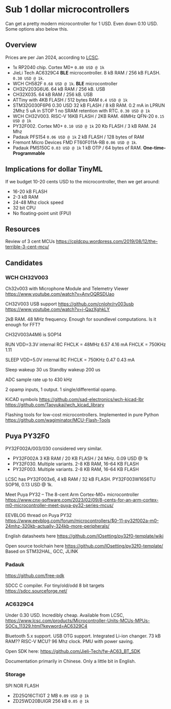 
# Sub 1 dollar microcontrollers

Can get a pretty modern microcontroller for 1 USD.
Even down 0.10 USD. Some options also below this.

## Overview

Prices are per Jan 2024, according to [LCSC](https://www.lcsc.com/).

- 1x RP2040 chip. Cortex M0+
`0.80 USD @ 1k`
- JieLi Tech AC6329C4
**BLE** microcontroller. 8 kB RAM / 256 kB FLASH.
`0.30 USD @ 1k`.
- WCH CH582F
`0.68 USD @ 1k`.
**BLE** microcontroller
- CH32V203G6U6. 64 kB RAM / 256 kB. USB
- CH32X035. 64 kB RAM / 256 kB. USB
- ATTiny with 4KB FLASH / 512 bytes RAM
`0.4 USD @ 1k`
- STM32G030F6P6 0.30 USD 32 kB FLASH / 8 kB RAM.
0.2 mA in LPRUN 2Mhz
5 uA in STOP 1 no SRAM retention with RTC.
`0.30 USD @ 1k`
- WCH CH32V003. RISC-V
16KB FLASH / 2KB RAM.  48MHz QFN-20
`0.15 USD @ 1k`
- PY32F002. Cortex M0+
`0.10 USD @ 1k`
20 Kb FLASH / 3 kB RAM. 24 Mhz
- Padauk PFS154
`0.06 USD @ 1k`
2 kB FLASH / 128 bytes of RAM
- Fremont Micro Devices FMD FT60F011A-RB
`0.06 USD @ 1k`.
- Padauk PMS150C
`0.03 USD @ 1k`
1 kB OTP / 64 bytes of RAM. **One-time-Programmable**

## Implications for dollar TinyML

If we budget 10-20 cents USD to the microcontroller,
then we get around:

- 16-20 kB FLASH
- 2-3 kB RAM
- 24-48 Mhz clock speed
- 32 bit CPU
- No floating-point unit (FPU)

## Resources

Review of 3 cent MCUs
https://cpldcpu.wordpress.com/2019/08/12/the-terrible-3-cent-mcu/

## Candidates

### WCH CH32V003

Ch32v003 with Microphone Module and Telemetry Viewer
https://www.youtube.com/watch?v=AnvOQRSDUao

CH32V003 USB support
https://github.com/cnlohr/rv003usb
https://www.youtube.com/watch?v=j-QazXghkLY

2kB RAM. 48 MHz frequency.
Enough for soundlevel computations.
Is it enough for FFT?

CH32V003A4M6 is SOP14

RUN VDD=3.3V internal RC
FHCLK = 48MHz   6.57  4.16 mA
FHCLK = 750KHz  1.11  

SLEEP VDD=5.0V internal RC
FHCLK = 750KHz 0.47 0.43 mA

Sleep wakeup    30 us
Standby wakeup  200 us

ADC sample rate up to 430 kHz

2 opamp inputs, 1 output. 1 single/differential opamp.

KiCAD symbols
https://github.com/sad-electronics/wch-kicad-lbr
https://github.com/Taoyukai/wch_kicad_library

Flashing tools for low-cost microcontrollers. Implemented in pure Python
https://github.com/wagiminator/MCU-Flash-Tools

## Puya PY32F0

PY32F002A/003/030 considered very similar.

- PY32F002A 3 KB RAM / 20 KB FLASH / 24 MHz. 0.09 USD @ 1k
- PY32F030. Multiple variants. 2-8 KB RAM, 16-64 KB FLASH
- PY32F003. Multiple variants. 2-8 KB RAM, 16-64 KB FLASH

LCSC has PY32F003x6, 4 kB RAM / 32 kB FLASH.
PY32F003W16S6TU SOP16, 0.13 USD @ 1k.

Meet Puya PY32 – The 8-cent Arm Cortex-M0+ microcontroller
https://www.cnx-software.com/2023/02/09/8-cents-for-an-arm-cortex-m0-microcontroller-meet-puya-py32-series-mcus/

EEVBLOG thread on Puya PY32
https://www.eevblog.com/forum/microcontrollers/$0-11-py32f002a-m0-24mhz-320kb-actually-324kb-more-peripherals/

English datasheets here
https://github.com/IOsetting/py32f0-template/wiki

Open source toolchain here
https://github.com/IOsetting/py32f0-template/
Based on STM32HAL, GCC, JLINK


### Padauk

https://github.com/free-pdk

SDCC C compiler. For tiny/old/odd 8 bit targets
https://sdcc.sourceforge.net/


### AC6329C4

Under 0.30 USD. Incredibly cheap.
Available from LCSC, https://www.lcsc.com/products/Microcontroller-Units-MCUs-MPUs-SOCs_11329.html?keyword=AC6329C4

Bluetooth 5.x support.
USB OTG support.
Integrated Li-ion changer.
73 kB RAM??
RISC-V MCU?
96 Mhz clock.
PMU with power saving.

Open SDK here: https://github.com/Jieli-Tech/fw-AC63_BT_SDK

Documentation primarily in Chinese. Only a little bit in English.

### Storage

SPI NOR FLASH

- ZD25Q16CTIGT  2 MB   `0.09 USD @ 1k`
- ZD25WD20BUIGR 256 kB `0.05 @ 1k`





